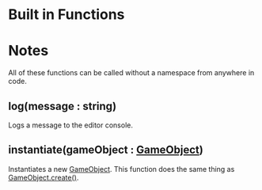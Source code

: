 # Built in Functions
# Notes
All of these functions can be called without a namespace from anywhere in code.

## **log(message : string)**
Logs a message to the editor console.

## **instantiate(gameObject : [GameObject](./gameobject.md))**
Instantiates a new [GameObject](./gameobject.md). This function does the same thing as [GameObject.create()](./gameobject.md#create).
